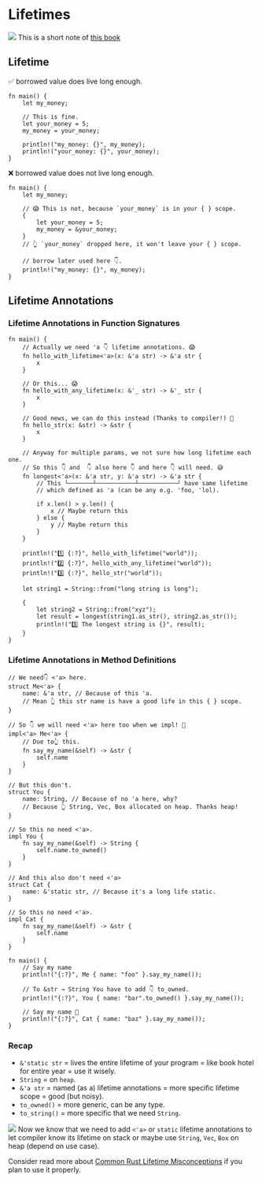 # Lifetimes

![](/assets/kat.png) This is a short note of [this book](https://doc.rust-lang.org/book/ch10-03-lifetime-syntax.html)

## Lifetime

✅ borrowed value does live long enough.

```rust,editable
fn main() {
    let my_money;

    // This is fine.
    let your_money = 5;
    my_money = your_money;

    println!("my_money: {}", my_money);
    println!("your_money: {}", your_money);
}
```

❌ borrowed value does not live long enough.

```rust,editable
fn main() {
    let my_money;

    // 😱 This is not, because `your_money` is in your { } scope.
    {
        let your_money = 5;
        my_money = &your_money;
    }
    // 👆 `your_money` dropped here, it won't leave your { } scope.

    // borrow later used here 👇.
    println!("my_money: {}", my_money);
}
```

## Lifetime Annotations

### Lifetime Annotations in Function Signatures

```rust,no_run
fn main() {
    // Actually we need 'a 👇 lifetime annotations. 😱
    fn hello_with_lifetime<'a>(x: &'a str) -> &'a str {
        x
    }

    // Or this... 😱
    fn hello_with_any_lifetime(x: &'_ str) -> &'_ str {
        x
    }

    // Good news, we can do this instead (Thanks to compiler!) 🙏
    fn hello_str(x: &str) -> &str {
        x
    }

    // Anyway for multiple params, we not sure how long lifetime each one.
    // So this 👇 and  👇 also here 👇 and here 👇 will need. 😅
    fn longest<'a>(x: &'a str, y: &'a str) -> &'a str {
        // This └───────┴───────────┴───────────┘ have same lifetime
        // which defined as 'a (can be any e.g. 'foo, 'lol).

        if x.len() > y.len() {
            x // Maybe return this
        } else {
            y // Maybe return this
        }
    }

    println!("1️⃣ {:?}", hello_with_lifetime("world"));
    println!("2️⃣ {:?}", hello_with_any_lifetime("world"));
    println!("3️⃣ {:?}", hello_str("world"));

    let string1 = String::from("long string is long");

    {
        let string2 = String::from("xyz");
        let result = longest(string1.as_str(), string2.as_str());
        println!("3️⃣ The longest string is {}", result);
    }
}
```

### Lifetime Annotations in Method Definitions

```rust,editable
// We need👇 <'a> here.
struct Me<'a> {
    name: &'a str, // Because of this 'a.
    // Mean 👆 this str name is have a good life in this { } scope.
}

// So 👇 we will need <'a> here too when we impl! 🤷
impl<'a> Me<'a> {
    // Due to👆 this.
    fn say_my_name(&self) -> &str {
        self.name
    }
}

// But this don't.
struct You {
    name: String, // Because of no 'a here, why?
    // Because 👆 String, Vec, Box allocated on heap. Thanks heap!
}

// So this no need <'a>.
impl You {
    fn say_my_name(&self) -> String {
        self.name.to_owned()
    }
}

// And this also don't need <'a>
struct Cat {
    name: &'static str, // Because it's a long life static.
}

// So this no need <'a>.
impl Cat {
    fn say_my_name(&self) -> &str {
        self.name
    }
}

fn main() {
    // Say my name
    println!("{:?}", Me { name: "foo" }.say_my_name());

    // To &str → String You have to add 👇 to_owned.
    println!("{:?}", You { name: "bar".to_owned() }.say_my_name());

    // Say my name 🎵
    println!("{:?}", Cat { name: "baz" }.say_my_name());
}
```

### Recap

- `&'static str` = lives the entire lifetime of your program = like book hotel for entire year = use it wisely.
- `String` = on `heap`.
- `&'a str` = named (as a) lifetime annotations = more specific lifetime scope = good (but noisy).
- `to_owned()` = more generic, can be any type.
- `to_string()` = more specific that we need `String`.

![](/assets/kat.png) Now we know that we need to add `<'a>` or `static` lifetime annotations to let compiler know its lifetime on stack or maybe use `String`, `Vec`, `Box` on heap (depend on use case).

Consider read more about [Common Rust Lifetime Misconceptions](https://github.com/pretzelhammer/rust-blog/blob/master/posts/common-rust-lifetime-misconceptions.md) if you plan to use it properly.
